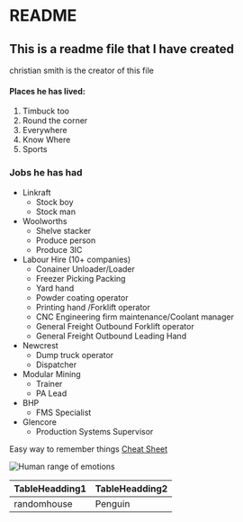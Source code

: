 
# README

## This is a readme file that I have created

christian smith is the creator of this file 

#### Places he has lived:

1. Timbuck too
2. Round the corner
3. Everywhere
4. Know Where
5. Sports

### Jobs he has had
* Linkraft
    * Stock boy
    * Stock man
* Woolworths
    * Shelve stacker
    * Produce person
    * Produce 3IC
* Labour Hire (10+ companies)
    * Conainer Unloader/Loader
    * Freezer Picking Packing
    * Yard hand
    * Powder coating operator
    * Printing hand /Forklift operator
    * CNC Engineering firm maintenance/Coolant manager
    * General Freight Outbound Forklift operator
    * General Freight Outbound Leading Hand
* Newcrest
    * Dump truck operator
    * Dispatcher
* Modular Mining
    * Trainer
    * PA Lead
* BHP 
    * FMS Specialist
* Glencore
    * Production Systems Supervisor

Easy way to remember things [Cheat Sheet](https://www.atlassian.com/git/tutorials/atlassian-git-cheatsheet)

![Human range of emotions](https://i.kym-cdn.com/entries/icons/original/000/005/875/RageComics.jpg)

|TableHeadding1|TableHeadding2|
|----|----|
|randomhouse|Penguin|